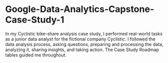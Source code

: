 # Google-Data-Analytics-Capstone-Case-Study-1
In my Cyclistic bike-share analysis case study, I performed real-world tasks as a junior data analyst for the fictional company Cyclistic. I followed the data analysis process, asking questions, preparing and processing the data, analyzing it, sharing insights, and taking action. The Case Study Roadmap tables guided me throughout.
